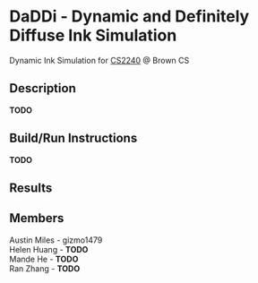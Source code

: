 # DaDDi - Dynamic and Definitely Diffuse Ink Simulation
Dynamic Ink Simulation for [CS2240](https://cs2240.graphics/) @ Brown CS

## Description
**TODO**

## Build/Run Instructions
**TODO**

## Results

## Members
Austin Miles - gizmo1479\
Helen Huang - **TODO**\
Mande He - **TODO**\
Ran Zhang - **TODO**
